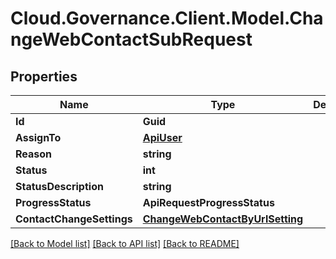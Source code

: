 # Cloud.Governance.Client.Model.ChangeWebContactSubRequest
## Properties

Name | Type | Description | Notes
------------ | ------------- | ------------- | -------------
**Id** | **Guid** |  | [optional] 
**AssignTo** | [**ApiUser**](ApiUser.md) |  | [optional] 
**Reason** | **string** |  | [optional] 
**Status** | **int** |  | [optional] 
**StatusDescription** | **string** |  | [optional] 
**ProgressStatus** | **ApiRequestProgressStatus** |  | [optional] 
**ContactChangeSettings** | [**ChangeWebContactByUrlSetting**](ChangeWebContactByUrlSetting.md) |  | [optional] 

[[Back to Model list]](../README.md#documentation-for-models) [[Back to API list]](../README.md#documentation-for-api-endpoints) [[Back to README]](../README.md)

